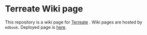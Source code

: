 # Terreate Wiki page
This repository is a wiki page for [Terreate](https://github.com/uPiscium/Terreate.git)
. Wiki pages are hosted by `mdbook`.
Deployed page is [here](https://upiscium.github.io/Terreate-Wiki/).
